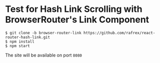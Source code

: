 # Test for Hash Link Scrolling with BrowserRouter's Link Component

```shell
$ git clone -b browser-router-link https://github.com/rafrex/react-router-hash-link.git
$ npm install
$ npm start
```
The site will be available on port `8080`
